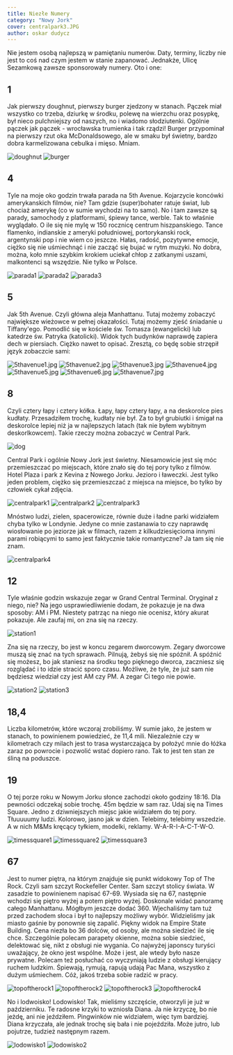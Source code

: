 ```yaml
---
title: Niezłe Numery
category: "Nowy Jork"
cover: centralpark3.JPG
author: oskar dudycz
---
```


Nie jestem osobą najlepszą w pamiętaniu numerów. Daty, terminy, liczby nie jest to coś nad czym jestem w stanie zapanować. Jednakże, Ulicę Sezamkową zawsze sponsorowały numery. Oto i one:

## 1
Jak pierwszy doughnut, pierwszy burger zjedzony w stanach. Pączek miał wszystko co trzeba, dziurkę w środku, polewę na wierzchu oraz posypkę, był nieco pulchniejszy od naszych, no i wiadomo słodziutenki. Ogólnie pączek jak pączek - wrocławska trumienka i tak rządzi! Burger przypominał na pierwszy rzut oka McDonaldsowego, ale w smaku był świetny, bardzo dobra karmelizowana cebulka i mięso. Mniam.

![doughnut](doughnut.jpg)
![burger](burger.jpg)

## 4 

Tyle na moje oko godzin trwała parada na 5th Avenue. Kojarzycie koncówki amerykanskich filmów, nie? Tam gdzie (super)bohater ratuje świat, lub chociaż amerykę (co w sumie wychodzi na to samo). No i tam zawsze są parady, samochody z platformami, śpiewy tance, werble. Tak to właśnie wyglądało. O ile się nie mylę w 150 rocznicę centrum hiszpanskiego. Tance flamenko, indianskie z ameryki południowej, portorykanski rock, argentynski pop i nie wiem co jeszcze. Hałas, radość, pozytywne emocje, ciężko się nie uśmiechnąć i nie zacząć się bujać w rytm muzyki. No dobra, można, koło mnie szybkim krokiem uciekał chłop z zatkanymi uszami, malkontenci są wszędzie. Nie tylko w Polsce.

![parada1](parada1.jpg)
![parada2](parada2.jpg)
![parada3](parada3.jpg)

## 5
Jak 5th Avenue. Czyli główna aleja Manhattanu. Tutaj możemy zobaczyć największe wieżowce w pełnej okazałości. Tutaj możemy zjeść śniadanie u Tiffany'ego. Pomodlić się w kościele św. Tomasza (ewangelicki) lub katedrze św. Patryka (katolicki). Widok tych budynków naprawdę zapiera dech w piersiach. Ciężko nawet to opisać. Zresztą, co będę sobie strzępił język zobaczcie sami:

![5thavenue1.jpg](5thavenue1.JPG)
![5thavenue2.jpg](5thavenue2.JPG)
![5thavenue3.jpg](5thavenue3.JPG)
![5thavenue4.jpg](5thavenue4.JPG)
![5thavenue5.jpg](5thavenue5.JPG)
![5thavenue6.jpg](5thavenue6.JPG)
![5thavenue7.jpg](5thavenue7.JPG)

## 8
Czyli cztery łapy i cztery kółka. Łapy, łapy cztery łapy, a na deskorolce pies kudłaty. Przesadziłem trochę, kudłaty nie był. Za to był grubiutki i śmigał na deskorolce lepiej niż ja w najlepszych latach (tak nie byłem wybitnym deskorlkowcem). Takie rzeczy można zobaczyć w Central Park. 

![dog](dog.gif)

Central Park i ogólnie Nowy Jork jest świetny. Niesamowicie jest się móc przemieszczać po miejscach, które znało się do tej pory tylko z filmów. Hotel Plaza i park z Kevina z Nowego Jorku. Jezioro i ławeczki. Jest tylko jeden problem, ciężko się przemieszczać z miejsca na miejsce, bo tylko by człowiek cykał zdjęcia.

![centralpark1](centralpark1.JPG)
![centralpark2](centralpark2.JPG)
![centralpark3](centralpark3.JPG)

Mnóstwo ludzi, zielen, spacerowicze, równie duże i ładne parki widziałem chyba tylko w Londynie. Jedyne co mnie zastanawia to czy naprawdę wiosłowanie po jeziorze jak w filmach, razem z kilkudziesięcioma innymi parami robiącymi to samo jest faktycznie takie romantyczne? Ja tam się nie znam.

![centralpark4](centralpark4.JPG)

## 12
Tyle właśnie godzin wskazuje zegar w Grand Central Terminal. Oryginał z niego, nie? Na jego usprawiedliwienie dodam, że pokazuje je na dwa sposoby: AM i PM. Niestety patrząc na niego nie ocenisz, który akurat pokazuje. Ale zaufaj mi, on zna się na rzeczy.

![station1](station1.JPG)

Zna się na rzeczy, bo jest w koncu zegarem dworcowym. Zegary dworcowe muszą się znać na tych sprawach. Pilnują, żebyś się nie spóźnił. A spóźnić się możesz, bo jak staniesz na środku tego pięknego dworca, zaczniesz się rozglądać i to idzie stracić sporo czasu. Możliwe, że tyle, że już sam nie będziesz wiedział czy jest AM czy PM. A zegar Ci tego nie powie.

![station2](station2.JPG)
![station3](station3.JPG)

## 18,4
Liczba kilometrów, które wczoraj zrobiliśmy. W sumie jako, że jestem w stanach, to powinienem powiedzieć, że 11,4 mili. Niezależnie czy w kilometrach czy milach jest to trasa wystarczająca by położyć mnie do łóżka zaraz po powrocie i pozwolić wstać dopiero rano. Tak to jest ten stan ze śliną na poduszce.

## 19

O tej porze roku w Nowym Jorku słonce zachodzi około godziny 18:16. Dla pewności odczekaj sobie trochę. 45m będzie w sam raz. Udaj się na Times Square. Jedno z dziwniejszych miejsc jakie widziałem do tej pory. Tłuuuuumy ludzi. Kolorowo, jasno jak w dzien. Telebimy, telebimy wszedzie. A w nich M&Ms kręcący tyłkiem, modelki, reklamy. W-A-R-I-A-C-T-W-O.

![timessquare1](timessquare1.JPG)
![timessquare2](timessquare2.JPG)
![timessquare3](timessquare3.JPG)

## 67
Jest to numer piętra, na którym znajduje się punkt widokowy Top of The Rock. Czyli sam szczyt Rockefeller Center. Sam szczyt stolicy świata. W zasadzie to powinienem napisać 67-69. Wysiada się na 67, następnie wchodzi się piętro wyżej a potem piętro wyżej. Doskonale widać panoramę całego Manhattanu. Mógłbym jeszcze dodać 360. Wjechaliśmy tam tuż przed zachodem słoca i był to najlepszy możliwy wybór. Widzieliśmy jak miasto gaśnie by ponownie się zapalić. Piękny widok na Empire State Building. Cena niezła bo 36 dolców, od osoby, ale można siedzieć ile się chce. Szczególnie polecam parapety okienne, można sobie siedzieć, delektować się, nikt z obsługi nie wygania. Co najwyżej japonscy turyści uważający, że okno jest wspólne. Może i jest, ale wtedy było nasze prywatne. Polecam też posłuchać co wyczyniają ludzie z obsługi kierujący ruchem ludzkim. Śpiewają, rymują, rapują udają Pac Mana, wszystko z dużym uśmiechem. Cóż, jakoś trzeba sobie radzić w pracy.

![topoftherock1](topoftherock1.JPG)
![topoftherock2](topoftherock2.JPG)
![topoftherock3](topoftherock3.JPG)
![topoftherock4](topoftherock4.JPG)

No i lodwoisko! Lodowisko! Tak, mieliśmy szczęście, otworzyli je już w październiku. Te radosne krzyki to wzniosła Diana. Ja nie krzyczę, bo nie jeżdę, ani nie jeździłem. Pingwinków nie widziałem, więc tym bardziej. Diana krzyczała, ale jednak trochę się bała i nie pojeździła. Może jutro, lub pojutrze, tudzież następnym razem.

![lodowisko1](lodowisko1.jpg)
![lodowisko2](lodowisko2.jpg)